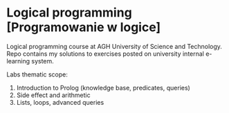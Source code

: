 # Logical programming [Programowanie w logice]

Logical programming course at AGH University of Science and Technology.  
Repo contains my solutions to exercises posted on university internal e-learning system.

Labs thematic scope:
1. Introduction to Prolog (knowledge base, predicates, queries)
2. Side effect and arithmetic
3. Lists, loops, advanced queries